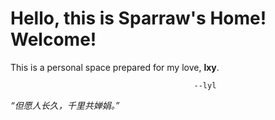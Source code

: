 # Hello, this is Sparraw's Home! Welcome! 
This is a personal space prepared for my love, **lxy**.

                                             --lyl

*“但愿人长久，千里共婵娟。”*
